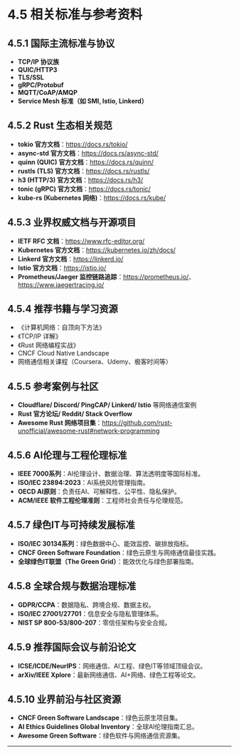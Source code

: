 # 4.5 相关标准与参考资料

## 4.5.1 国际主流标准与协议

- **TCP/IP 协议族**
- **QUIC/HTTP3**
- **TLS/SSL**
- **gRPC/Protobuf**
- **MQTT/CoAP/AMQP**
- **Service Mesh 标准（如 SMI, Istio, Linkerd）**

## 4.5.2 Rust 生态相关规范

- **tokio 官方文档**：<https://docs.rs/tokio/>
- **async-std 官方文档**：<https://docs.rs/async-std/>
- **quinn (QUIC) 官方文档**：<https://docs.rs/quinn/>
- **rustls (TLS) 官方文档**：<https://docs.rs/rustls/>
- **h3 (HTTP/3) 官方文档**：<https://docs.rs/h3/>
- **tonic (gRPC) 官方文档**：<https://docs.rs/tonic/>
- **kube-rs (Kubernetes 网络)**：<https://docs.rs/kube/>

## 4.5.3 业界权威文档与开源项目

- **IETF RFC 文档**：<https://www.rfc-editor.org/>
- **Kubernetes 官方文档**：<https://kubernetes.io/zh/docs/>
- **Linkerd 官方文档**：<https://linkerd.io/>
- **Istio 官方文档**：<https://istio.io/>
- **Prometheus/Jaeger 监控链路追踪**：<https://prometheus.io/>、<https://www.jaegertracing.io/>

## 4.5.4 推荐书籍与学习资源

- 《计算机网络：自顶向下方法》
- 《TCP/IP 详解》
- 《Rust 网络编程实战》
- CNCF Cloud Native Landscape
- 网络通信相关课程（Coursera、Udemy、极客时间等）

## 4.5.5 参考案例与社区

- **Cloudflare/ Discord/ PingCAP/ Linkerd/ Istio** 等网络通信案例
- **Rust 官方论坛/ Reddit/ Stack Overflow**
- **Awesome Rust 网络项目集**：<https://github.com/rust-unofficial/awesome-rust#network-programming>

## 4.5.6 AI伦理与工程伦理标准

- **IEEE 7000系列**：AI伦理设计、数据治理、算法透明度等国际标准。
- **ISO/IEC 23894:2023**：AI系统风险管理指南。
- **OECD AI原则**：负责任AI、可解释性、公平性、隐私保护。
- **ACM/IEEE 软件工程伦理准则**：工程师社会责任与伦理规范。

## 4.5.7 绿色IT与可持续发展标准

- **ISO/IEC 30134系列**：绿色数据中心、能效监控、碳排放指标。
- **CNCF Green Software Foundation**：绿色云原生与网络通信最佳实践。
- **全球绿色IT联盟（The Green Grid）**：能效优化与绿色部署指南。

## 4.5.8 全球合规与数据治理标准

- **GDPR/CCPA**：数据隐私、跨境合规、数据主权。
- **ISO/IEC 27001/27701**：信息安全与隐私管理体系。
- **NIST SP 800-53/800-207**：零信任架构与安全合规。

## 4.5.9 推荐国际会议与前沿论文

- **ICSE/ICDE/NeurIPS**：网络通信、AI工程、绿色IT等领域顶级会议。
- **arXiv/IEEE Xplore**：最新网络通信、AI+网络、绿色工程等论文。

## 4.5.10 业界前沿与社区资源

- **CNCF Green Software Landscape**：绿色云原生项目集。
- **AI Ethics Guidelines Global Inventory**：全球AI伦理指南汇总。
- **Awesome Green Software**：绿色软件与网络通信资源集。

---

